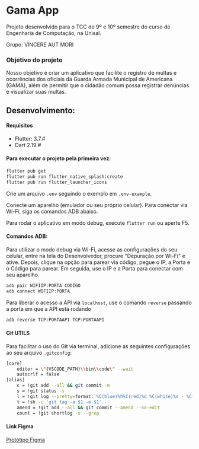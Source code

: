 # Gama App

Projeto desenvolvido para o TCC do 9º e 10º semestre do curso de Engenharia de Computação, na Unisal.

Grupo: VINCERE AUT MORI <!-- Não faço a ideia do porque desse nome...  -->

### Objetivo do projeto

Nosso objetivo é criar um aplicativo que facilite o registro de multas e ocorrências dos oficiais da Guarda Armada Municipal de Americana (GAMA), além de permitir que o cidadão comum possa registrar denúncias e visualizar suas multas.

## Desenvolvimento:

#### Requisitos

- Flutter: 3.7.#
- Dart 2.19.#

#### Para executar o projeto pela primeira vez:

```bash
flutter pub get
flutter pub run flutter_native_splash:create
flutter pub run flutter_launcher_icons
```

Crie um arquivo `.env` seguindo o exemplo em `.env-example`.

Conecte um aparelho (emulador ou seu próprio celular). Para conectar via Wi-Fi, siga os comandos ADB abaixo.

Para rodar o aplicativo em modo debug, execute `flutter run` ou aperte F5.

#### Comandos ADB:

Para utilizar o modo debug via Wi-Fi, acesse as configurações do seu celular, entre na tela do Desenvolvedor, procure "Depuração por Wi-Fi" e ative. Depois, clique na opção para parear via código, pegue o IP, a Porta e o Código para parear. Em seguida, use o IP e a Porta para conectar com seu aparelho.

```bash
adb pair WIFIIP:PORTA CODIGO
adb connect WIFIIP:PORTA
```

Para liberar o acesso a API via `localhost`, use o comando `reverse` passando a porta em que a API está rodando

```bash
adb reverse TCP:PORTAAPI TCP:PORTAAPI
```

#### Git UTILS

Para facilitar o uso do Git via terminal, adicione as seguintes configurações ao seu arquivo `.gitconfig`:

```bash
[core]
	editor = \"{VSCODE_PATH}\\bin\\code\" --wait
	autocrlf = false
[alias]
	c = !git add --all && git commit -m
	s = !git status -s
	l = !git log --pretty=format:'%C(blue)%h%C(red)%d %C(white)%s - %C(cyan)%cn, %C(green)%cr'
	t = !sh -c 'git tag -a $1 -m $1' -
	amend = !git add --all && git commit --amend --no-edit
	count = !git shortlog -s --grep
```

#### Link Figma
[Protótipo Figma](https://www.figma.com/file/QdC0vIsrWQE8g11uaZ9jzX/(V.002)-%5BTCC-UNISAL%7C-APP-GAMA---UX-AND-UI%5D?node-id=101-1660&t=phC87QmNl3uuyK5L-0)
